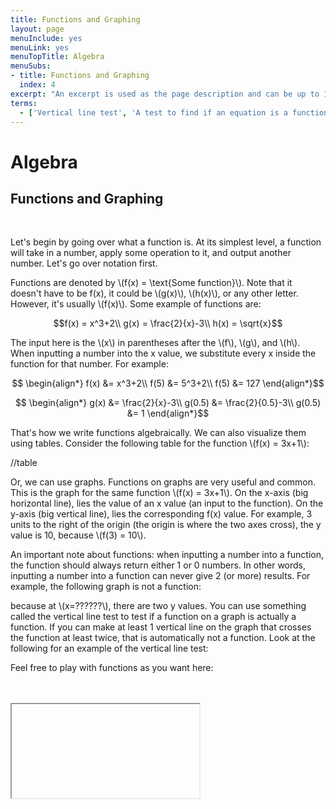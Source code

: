 ```yaml
---
title: Functions and Graphing
layout: page
menuInclude: yes
menuLink: yes
menuTopTitle: Algebra
menuSubs:
- title: Functions and Graphing
  index: 4
excerpt: "An excerpt is used as the page description and can be up to 160 characters long..."
terms:
  - ['Vertical line test', 'A test to find if an equation is a function. If you can make at least one vertical line on the graph that crosses touches the equation at least twice, then it means the equation is not a function.']
---
```



<h1>Algebra</h1>

<h2>Functions and Graphing</h2><br>

Let's begin by going over what a function is. At its simplest level, a function will take in a number, apply some operation to it, and output another number. Let's go over notation first.

Functions are denoted by \\(f(x) = \text{Some function}\\). Note that it doesn't have to be f(x), it could be \\(g(x)\\), \\(h(x)\\), or any other letter. However, it's usually \\(f(x)\\). Some example of functions are:

$$f(x) = x^3+2\\
g(x) = \frac{2}{x}-3\\
h(x) = \sqrt{x}$$

The input here is the \\(x\\) in parentheses after the \\(f\\), \\(g\\), and \\(h\\). When inputting a number into the x value, we substitute every x inside the function for that number. For example:

$$
\begin{align*}
f(x) &= x^3+2\\
f(5) &= 5^3+2\\
f(5) &= 127
\end{align*}$$

$$
\begin{align*}
g(x) &= \frac{2}{x}-3\\
g(0.5) &= \frac{2}{0.5}-3\\
g(0.5) &= 1
\end{align*}$$

That's how we write functions algebraically. We can also visualize them using tables. Consider the following table for the function \\(f(x) = 3x+1\\):

//table

Or, we can use graphs. Functions on graphs are very useful and common. This is the graph for the same function \\(f(x) = 3x+1\\). On the x-axis (big horizontal line), lies the value of an x value (an input to the function). On the y-axis (big vertical line), lies the corresponding f(x) value. For example, 3 units to the right of the origin (the origin is where the two axes cross), the y value is 10, because \\(f(3) = 10\\).

An important note about functions: when inputting a number into a function, the function should always return either 1 or 0 numbers. In other words, inputting a number into a function can never give 2 (or more) results. For example, the following graph is not a function:

because at \\(x=??????\\), there are two y values. You can use something called the vertical line test to test if a function on a graph is actually a function. If you can make at least 1 vertical line on the graph that crosses the function at least twice, that is automatically not a function. Look at the following for an example of the vertical line test:

Feel free to play with functions as you want here:

<br><br><iframe href=”desmos.com/calculator”>
